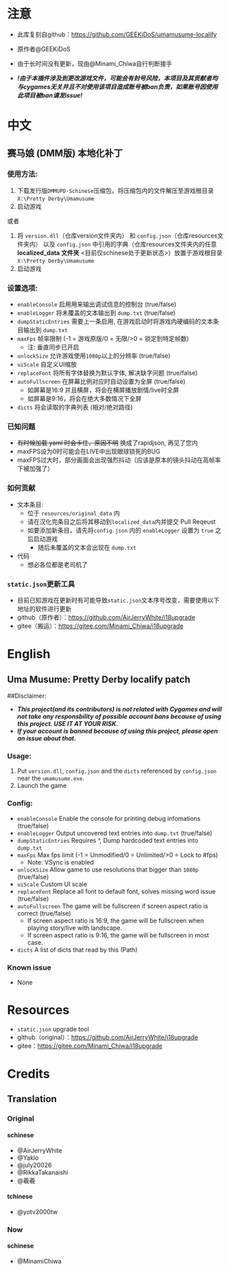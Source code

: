# 注意
- 此库复刻自github：https://github.com/GEEKiDoS/umamusume-localify
- 原作者@GEEKiDoS
- 由于长时间没有更新，现由@Minami_Chiwa自行判断接手

-  **_!由于本插件涉及到更改游戏文件，可能会有封号风险，本项目及其贡献者均与cygames无关并且不对使用该项目造成账号被ban负责，如果账号因使用此项目被ban请发issue!_** 

# 中文
## 赛马娘 (DMM版) 本地化补丁

### 使用方法:
1. 下载发行版`DMMUPD-Schinese`压缩包，将压缩包内的文件解压至游戏根目录`X:\Pretty Derby\Umamusume`
2. 启动游戏

或者

1. 将 `version.dll`（仓库version文件夹内） 和 `config.json`（仓库resources文件夹内） 以及 `config.json` 中引用的字典（仓库resources文件夹内的任意 **localized_data 文件夹**  <目前仅schinese处于更新状态>）放置于游戏根目录 `X:\Pretty Derby\Umamusume` 
2. 启动游戏

### 设置选项:
- `enableConsole` 启用用来输出调试信息的控制台 (true/false)
- `enableLogger` 将未覆盖的文本输出到 `dump.txt` (true/false)
- `dumpStaticEntries` 需要上一条启用, 在游戏启动时将游戏内硬编码的文本条目输出到 `dump.txt`
- `maxFps` 帧率限制 (-1 = 游戏原版/0 = 无限/>0 = 锁定到特定帧数)
    - 注: 垂直同步已开启
- `unlockSize` 允许游戏使用`1080p`以上的分辨率 (true/false)
- `uiScale` 自定义UI缩放
- `replaceFont` 将所有字体替换为默认字体, 解决缺字问题 (true/false)
- `autoFullscreen` 在屏幕比例对应时自动设置为全屏 (true/false)
    - 如屏幕是16:9 并且横屏，将会在横屏播放剧情/live时全屏
    - 如屏幕是9:16，将会在绝大多数情况下全屏
- `dicts` 将会读取的字典列表 (相对/绝对路径)

### 已知问题
- ~~有时候加载 yaml 时会卡住，原因不明~~ 换成了rapidjson, 再见了您内
- maxFPS设为0时可能会在LIVE中出现眼球锁死的BUG
- maxFPS过大时，部分画面会出现强烈抖动（应该是原本的镜头抖动在高帧率下被加强了）

### 如何贡献
 - 文本条目: 
    - 位于 `resources/original_data` 内
    - 请在汉化完条目之后将其移动到`localized_data`内并提交 Pull Reqeust
    - 如要添加新条目，请先将`config.json` 内的 `enableLogger` 设置为 `true` 之后启动游戏
        - 随后未覆盖的文本会出现在 `dump.txt`
 - 代码
    - 想必各位都是老司机了

### `static.json`更新工具
- 目前已知游戏在更新时有可能导致`static.json`文本序号改变，需要使用以下地址的软件进行更新
- github（原作者）：https://github.com/AirJerryWhite/i18upgrade
- gitee（搬运）：https://gitee.com/Minami_Chiwa/i18upgrade


# English
## Uma Musume: Pretty Derby localify patch

##Disclaimer: 
- **_This project(and its contributors) is not related with Cygames and will not take any responsbility of possible account bans because of using this project. USE IT AT YOUR RISK._** 
- **_If your account is banned because of using this project, please open an issue about that._** 

### Usage:
1. Put `version.dll`, `config.json` and the `dicts` referenced by `config.json` near the `umamusume.exe`.
2. Launch the game

### Config:
- `enableConsole` Enable the console for printing debug infomations (true/false)
- `enableLogger` Output uncovered text entries into `dump.txt` (true/false)
- `dumpStaticEntries` Requires ^, Dump hardcoded text entries into `dump.txt`
- `maxFps` Max fps limit (-1 = Unmodified/0 = Unlimited/>0 = Lock to #fps)
    - Note: VSync is enabled
- `unlockSize` Allow game to use resolutions that bigger than `1080p` (true/false)
- `uiScale` Custom UI scale
- `replaceFont` Replace all font to default font, solves missing word issue (true/false)
- `autoFullscreen` The game will be fullscreen if screen aspect ratio is correct (true/false)
    - If screen aspect ratio is 16:9, the game will be fullscreen when playing story/live with landscape.
    - If screen aspect ratio is 9:16, the game will be fullscreen in most case.
- `dicts` A list of dicts that read by this (Path)

### Known issue
- None

# Resources
- `static.json` upgrade tool 
- github（original）：https://github.com/AirJerryWhite/i18upgrade
- gitee：https://gitee.com/Minami_Chiwa/i18upgrade

# Credits
## Translation
### Original
#### schinese
- @AirJerryWhite
- @Yaklo
- @july20026
- @RikkaTakanaishi
- @羲羲
#### tchinese
- @yotv2000tw

### Now
#### schinese
- @MinamiChiwa

